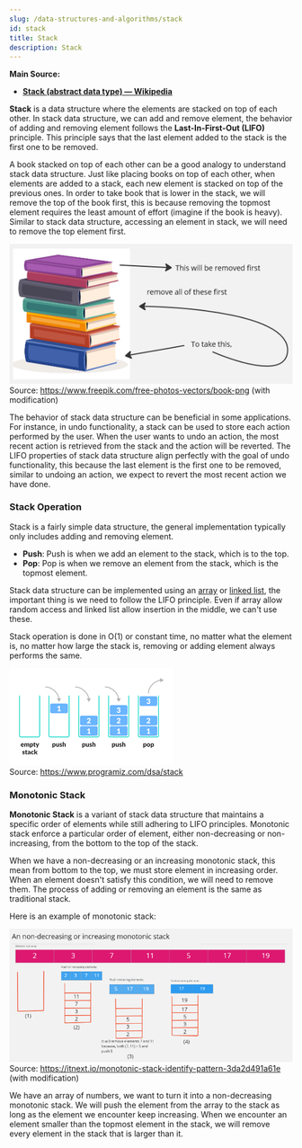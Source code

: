 ```yaml
---
slug: /data-structures-and-algorithms/stack
id: stack
title: Stack
description: Stack
---
```


**Main Source:**

- **[Stack (abstract data type) — Wikipedia](<https://en.wikipedia.org/wiki/Stack_(abstract_data_type)>)**

**Stack** is a data structure where the elements are stacked on top of each other. In stack data structure, we can add and remove element, the behavior of adding and removing element follows the **Last-In-First-Out (LIFO)** principle. This principle says that the last element added to the stack is the first one to be removed.

A book stacked on top of each other can be a good analogy to understand stack data structure. Just like placing books on top of each other, when elements are added to a stack, each new element is stacked on top of the previous ones. In order to take book that is lower in the stack, we will remove the top of the book first, this is because removing the topmost element requires the least amount of effort (imagine if the book is heavy). Similar to stack data structure, accessing an element in stack, we will need to remove the top element first.

![Stack of book analogy](./stack-of-book.png)  
Source: https://www.freepik.com/free-photos-vectors/book-png (with modification)

The behavior of stack data structure can be beneficial in some applications. For instance, in undo functionality, a stack can be used to store each action performed by the user. When the user wants to undo an action, the most recent action is retrieved from the stack and the action will be reverted. The LIFO properties of stack data structure align perfectly with the goal of undo functionality, this because the last element is the first one to be removed, similar to undoing an action, we expect to revert the most recent action we have done.

### Stack Operation

Stack is a fairly simple data structure, the general implementation typically only includes adding and removing element.

- **Push**: Push is when we add an element to the stack, which is to the top.
- **Pop**: Pop is when we remove an element from the stack, which is the topmost element.

Stack data structure can be implemented using an [array](/data-structures-and-algorithms/array) or [linked list](/data-structures-and-algorithms/linked-list), the important thing is we need to follow the LIFO principle. Even if array allow random access and linked list allow insertion in the middle, we can't use these.

Stack operation is done in O(1) or constant time, no matter what the element is, no matter how large the stack is, removing or adding element always performs the same.

![Stack data structure operations](./stack-data-structure.png)  
Source: https://www.programiz.com/dsa/stack

### Monotonic Stack

**Monotonic Stack** is a variant of stack data structure that maintains a specific order of elements while still adhering to LIFO principles. Monotonic stack enforce a particular order of element, either non-decreasing or non-increasing, from the bottom to the top of the stack.

When we have a non-decreasing or an increasing monotonic stack, this mean from bottom to the top, we must store element in increasing order. When an element doesn't satisfy this condition, we will need to remove them. The process of adding or removing an element is the same as traditional stack.

Here is an example of monotonic stack:

![Monotonic stack](./monotonic-stack.png)  
Source: https://itnext.io/monotonic-stack-identify-pattern-3da2d491a61e (with modification)

We have an array of numbers, we want to turn it into a non-decreasing monotonic stack. We will push the element from the array to the stack as long as the element we encounter keep increasing. When we encounter an element smaller than the topmost element in the stack, we will remove every element in the stack that is larger than it.

